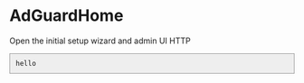 <!DOCTYPE html>
<html>
    <head>
        <title>AdGuardHome dockercompose.yaml README</title>
            <style>
        code {
            background-color: #eee;
            border: 1px solid #999;
            display: block;
            padding: 10px;
            white-space: pre-wrap; /* Ensures long lines wrap */
        }
    </style>
    </head>
    <body>
        <h1>AdGuardHome</h1>
        <p>Open the initial setup wizard and admin UI HTTP</p>
        <code>hello</code>    
</html>